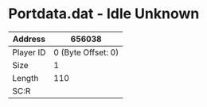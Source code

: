#  Portdata.dat - Idle Unknown
Address   | 656038
----------|-------------
Player ID | 0 (Byte Offset: 0)
Size 	  | 1
Length 	  | 110
SC:R      | 


